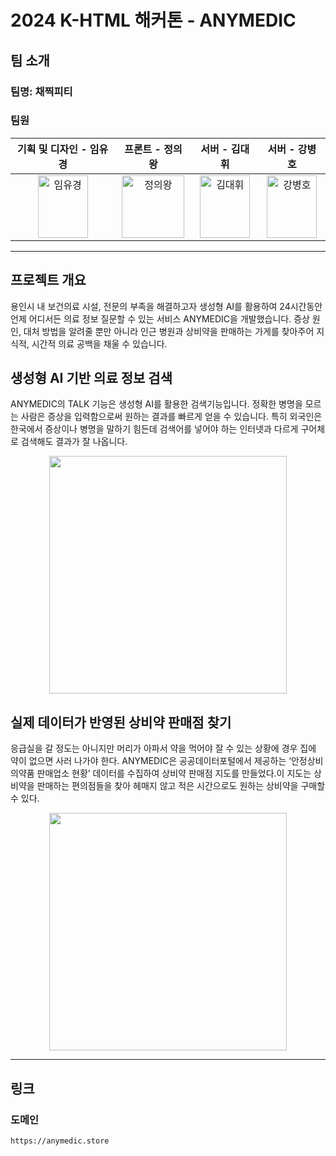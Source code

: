 # 2024 K-HTML 해커톤 - ANYMEDIC

## 팀 소개
### 팀명: 채찍피티

### 팀원

|                                                                                        기획 및 디자인 - 임유경                                                                                         |                                                                                           프론트 - 정의왕                                                                                            |                                                                                       서버 - 김대휘                                                                                       |                                                                                           서버 - 강병호                                                                                            |
|:---------------------------------------------------------------------------------------------------------------------------------------------------------------------------------------------:|:----------------------------------------------------------------------------------------------------------------------------------------------------------------------------------------------:|:------------------------------------------------------------------------------------------------------------------------------------------------------------------------------------:|:---------------------------------------------------------------------------------------------------------------------------------------------------------------------------------------------:|
| <img src="https://2024-big-data-course-kang.s3.ap-northeast-2.amazonaws.com/%E1%84%8B%E1%85%B5%E1%86%B7%E1%84%8B%E1%85%B2%E1%84%80%E1%85%A7%E1%86%BC.jpeg" alt="임유경" width="80" height="100"> | <img src="https://2024-big-data-course-kang.s3.ap-northeast-2.amazonaws.com/%E1%84%8C%E1%85%A5%E1%86%BC%E1%84%8B%E1%85%B4%E1%84%8B%E1%85%AA%E1%86%BC.jpeg" alt="정의왕" width="100" height="100"> | <img src="https://2024-big-data-course-kang.s3.ap-northeast-2.amazonaws.com/%E1%84%80%E1%85%B5%E1%86%B7%E1%84%83%E1%85%A2%E1%84%92%E1%85%B1.jpeg" alt="김대휘" width="80" height="100"> | <img src="https://2024-big-data-course-kang.s3.ap-northeast-2.amazonaws.com/%E1%84%80%E1%85%A1%E1%86%BC%E1%84%87%E1%85%A7%E1%86%BC%E1%84%92%E1%85%A9.jpeg" alt="강병호" width="80" height="100"> |

---

## 프로젝트 개요
용인시 내 보건의료 시설, 전문의 부족을 해결하고자 생성형 AI를 활용하여 24시간동안 언제 어디서든 의료 정보 질문할 수 있는 서비스 ANYMEDIC을 개발했습니다. 증상 원인, 대처 방법을 알려줄 뿐만 아니라 인근 병원과 상비약을 판매하는 가게를 찾아주어 지식적, 시간적 의료 공백을 채울 수 있습니다.

## 생성형 AI 기반 의료 정보 검색
ANYMEDIC의 TALK 기능은 생성형 AI를 활용한 검색기능입니다. 정확한 병명을 모르는 사람은 증상을 입력함으로써 원하는 결과를 빠르게 얻을 수 있습니다. 특히 외국인은 한국에서 증상이나 병명을 말하기 힘든데 검색어를 넣어야 하는 인터넷과 다르게 구어체로 검색해도 결과가 잘 나옵니다.

<p align="center"><img src="https://2024-big-data-course-kang.s3.ap-northeast-2.amazonaws.com/Slide+16_9+-+52.png" height="380px"> </p>


## 실제 데이터가 반영된 상비약 판매점 찾기
응급실을 갈 정도는 아니지만 머리가 아파서 약을 먹어야 잘 수 있는 상황에 경우 집에 약이 없으면 사러 나가야 한다. ANYMEDIC은 공공데이터포털에서 제공하는 ‘안정상비의약품 판매업소 현황’ 데이터를 수집하여 상비약 판매점 지도를 만들었다.이 지도는 상비약을 판매하는 편의점들을 찾아 헤매지 않고 적은 시간으로도 원하는 상비약을 구매할 수 있다.

<p align="center"><img src="https://2024-big-data-course-kang.s3.ap-northeast-2.amazonaws.com/Slide+16_9+-+54.png" height="380px"> </p>

---

## 링크

### 도메인
``https://anymedic.store``
